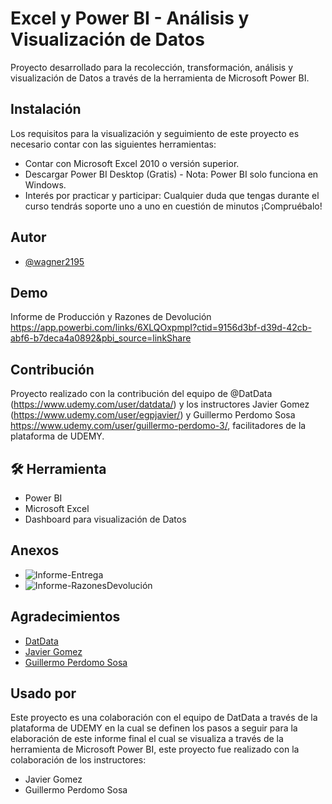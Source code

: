 
# Excel y Power BI - Análisis y Visualización de Datos

Proyecto desarrollado para la recolección, transformación, análisis y visualización de Datos a través de la herramienta de Microsoft Power BI.




## Instalación

Los requisitos para la visualización y seguimiento de este proyecto es necesario contar con las siguientes herramientas:

- Contar con Microsoft Excel 2010 o versión superior.
- Descargar Power BI Desktop (Gratis) - Nota: Power BI solo funciona en Windows.
- Interés por practicar y participar: Cualquier duda que tengas durante el curso tendrás soporte uno a uno en cuestión de minutos ¡Compruébalo!
    
## Autor

- [@wagner2195](https://www.github.com/wagner2195)


## Demo

Informe de Producción y Razones de Devolución https://app.powerbi.com/links/6XLQOxpmpI?ctid=9156d3bf-d39d-42cb-abf6-b7deca4a0892&pbi_source=linkShare


## Contribución

Proyecto realizado con la contribución del equipo de @DatData (https://www.udemy.com/user/datdata/) y los instructores Javier Gomez (https://www.udemy.com/user/egpjavier/) y Guillermo Perdomo Sosa https://www.udemy.com/user/guillermo-perdomo-3/, facilitadores de la plataforma de UDEMY. 


## 🛠 Herramienta

- Power BI
- Microsoft Excel
- Dashboard para visualización de Datos


## Anexos

- ![Informe-Entrega](https://github.com/wagner2195/Analisis_y_Visualizacion_De_Datos_Con_PowerBI/assets/46799763/168c2245-1b8d-474e-aa30-4e2e5fcb6575)
- ![Informe-RazonesDevolución](https://github.com/wagner2195/Analisis_y_Visualizacion_De_Datos_Con_PowerBI/assets/46799763/24911d6d-dd48-4f3f-a00e-8eac8d16431c)


## Agradecimientos

 - [DatData](https://www.datdata.com/)
 - [Javier Gomez](https://www.linkedin.com/in/egpjavier/)
 - [Guillermo Perdomo Sosa](https://www.linkedin.com/in/guillermoperdomo/)


## Usado por

Este proyecto es una colaboración con el equipo de DatData a través de la plataforma de UDEMY en la cual se definen los pasos a seguir para la elaboración de este informe final el cual se visualiza a través de la herramienta de Microsoft Power BI, este proyecto fue realizado con la colaboración de los instructores:

- Javier Gomez
- Guillermo Perdomo Sosa


